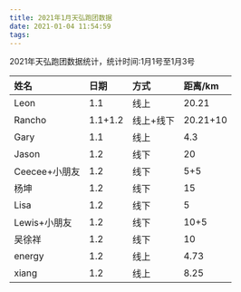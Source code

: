 ```yaml
---
title: 2021年1月天弘跑团数据
date: 2021-01-04 11:54:59
tags:
---
```


2021年天弘跑团数据统计，统计时间:1月1号至1月3号

| 姓名 | 日期 | 方式 | 距离/km |
| :--- | :--- | :--- | :--- |
| Leon | 1.1 | 线上 | 20.21 |
| Rancho | 1.1+1.2 | 线上+线下 | 20.21+10 |
| Gary | 1.1 | 线上 | 4.3 |
| Jason | 1.2 | 线下 | 20 |
| Ceecee+小朋友 | 1.2 | 线下 | 5+5 |
| 杨坤 | 1.2 | 线下 | 15 |
| Lisa | 1.2 | 线下 | 5 |
| Lewis+小朋友 | 1.2 | 线下 | 10+5 |
| 吴徐祥 | 1.2 | 线下 | 10 | 
| energy | 1.2 | 线上 | 4.73 |
| xiang | 1.2 | 线上 | 8.25 |

